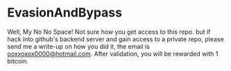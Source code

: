 # EvasionAndBypass

Well, My No No Space! Not sure how you get access to this repo. but if hack into github's backend server and gain access to a private repo, please send me a write-up on how you did it, the email is ooxxoxox0000@hotmail.com. After validation, you will be rewarded with 1 bitcoin. 
